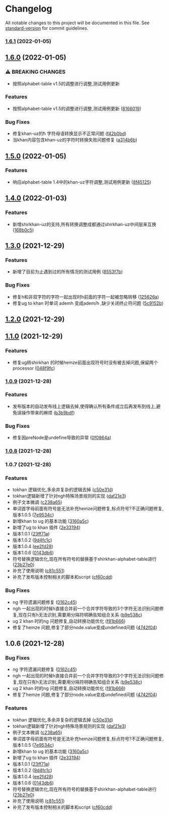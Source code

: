 # Changelog

All notable changes to this project will be documented in this file. See [standard-version](https://github.com/conventional-changelog/standard-version) for commit guidelines.

### [1.6.1](https://gitee.com/silvaq/shirkhan-retext/compare/v1.6.0...v1.6.1) (2022-01-05)

## [1.6.0](https://gitee.com/silvaq/shirkhan-retext/compare/v1.5.0...v1.6.0) (2022-01-05)


### ⚠ BREAKING CHANGES

* 按照alphabet-table v1.5的调整进行调整,测试用例更新

### Features

* 按照alphabet-table v1.5的调整进行调整,测试用例更新 ([8166019](https://gitee.com/silvaq/shirkhan-retext/commit/8166019736d8b63e9180a31ecbdaa17f021a6d95))


### Bug Fixes

* 修复khan-uz的ħ 字符母语转换显示不正常问题 ([f42b0bd](https://gitee.com/silvaq/shirkhan-retext/commit/f42b0bd8e2e4c14d88bdd2d0fd29071e99d8ae88))
* 当khan内容包含khan-uz的字符时转换失败问题修复 ([a314b6b](https://gitee.com/silvaq/shirkhan-retext/commit/a314b6bb7e658a7faa941c3420404a9b74cbe707))

## [1.5.0](https://gitee.com/silvaq/shirkhan-retext/compare/v1.4.0...v1.5.0) (2022-01-05)


### Features

* 响应alphabet-table 1.4中的khan-uz字符调整,测试用例更新 ([8f45125](https://gitee.com/silvaq/shirkhan-retext/commit/8f4512595dfb2824694210aba31dde694409aa5d))

## [1.4.0](https://gitee.com/silvaq/shirkhan-retext/compare/v1.3.0...v1.4.0) (2022-01-03)


### Features

* 新增shirkhan-uz的支持,所有转换调整成都通过shirkhan-uz中间层来互换 ([168b0c5](https://gitee.com/silvaq/shirkhan-retext/commit/168b0c55df689b14561c0968b0136fdf9eb50e9c))

## [1.3.0](https://gitee.com/silvaq/shirkhan-retext/compare/v1.2.0...v1.3.0) (2021-12-29)


### Features

* 新增了目前为止遇到过的所有情况的测试用例 ([8553f7b](https://gitee.com/silvaq/shirkhan-retext/commit/8553f7bada7072fea73fbcad947c9066f4a5f7a9))


### Bug Fixes

* 修复h和非双字符的字符一起出现时h前面的字符一起被忽略转移 ([125626a](https://gitee.com/silvaq/shirkhan-retext/commit/125626a4828f7a63265f63c05f58a28154531ab2))
* 修复ug to khan 时单词 ademh 变成adem/h ,缺少关闭终止符问题 ([5c9152b](https://gitee.com/silvaq/shirkhan-retext/commit/5c9152b5f94df8172abc74d79722857be5c755ea))

## [1.2.0](https://gitee.com/silvaq/shirkhan-retext/compare/v1.1.0...v1.2.0) (2021-12-29)

## [1.1.0](https://gitee.com/silvaq/shirkhan-retext/compare/v1.0.9...v1.1.0) (2021-12-29)


### Features

* 修复ug转shirkhan 的时候hemze前面出现符号时没有被去掉问题,保留两个processor ([048f9fc](https://gitee.com/silvaq/shirkhan-retext/commit/048f9fc7ad4a67cdaa53671ec0f6f6a5223c7f1f))

### [1.0.9](https://gitee.com/silvaq/shirkhan-retext/compare/v1.0.8...v1.0.9) (2021-12-28)


### Features

* 发布版本的自动发布线上逻辑去掉,使得确认所有条件成立后再发布到线上,避免误操作带来的麻烦 ([b3b9bdf](https://gitee.com/silvaq/shirkhan-retext/commit/b3b9bdf0c53ba367fbea6738e85a3581cafd5598))


### Bug Fixes

* 修复因preNode是undefine导致的异常 ([0f0864a](https://gitee.com/silvaq/shirkhan-retext/commit/0f0864a134504ee4b5a669327b4296c7ee326d67))

### [1.0.8](https://gitee.com/silvaq/shirkhan-retext/compare/v1.0.7...v1.0.8) (2021-12-28)

### 1.0.7 (2021-12-28)


### Features

* tokhan 逻辑优化,多余并复杂的逻辑去掉 ([c50e31d](https://gitee.com/silvaq/shirkhan-retext/commit/c50e31d504fca802b12fb88a1168bcdd7818cb14))
* tokhan逻辑新增了针对ngh特殊场景规则的实现 ([daf21e3](https://gitee.com/silvaq/shirkhan-retext/commit/daf21e3810a0c5c94258427eea386d564f25b331))
* 例子文本微调 ([c238a65](https://gitee.com/silvaq/shirkhan-retext/commit/c238a65811792defe3ff05c0d20ac0aaad0b9644))
* 单词首字母前面有符号是无法补充hemze问题修复,标点符号?不正确问题修复,版本1.0.5 ([7e9534c](https://gitee.com/silvaq/shirkhan-retext/commit/7e9534c8758e737ffb362db42c4f9ee658da1eac))
* 新增khan to ug 的基本功能 ([3160a5c](https://gitee.com/silvaq/shirkhan-retext/commit/3160a5ca5940a4a7e0d100f10567d858de5bc364))
* 新增了ug to khan 插件 ([2e33194](https://gitee.com/silvaq/shirkhan-retext/commit/2e331942f755df3b94f950e5566ff0e1f942892c))
* 版本1.0.1 ([23ff71a](https://gitee.com/silvaq/shirkhan-retext/commit/23ff71a59dd9a5793162b4713dfd42a74dd40bd2))
* 版本1.0.2 ([9d4fc1c](https://gitee.com/silvaq/shirkhan-retext/commit/9d4fc1c1b88d4b5feb5c134fc45d2609e1f8ac14))
* 版本1.0.4 ([ee2fd28](https://gitee.com/silvaq/shirkhan-retext/commit/ee2fd28cc9274577842ab63cff47085545428345))
* 版本1.0.6 ([0143db6](https://gitee.com/silvaq/shirkhan-retext/commit/0143db6973c8f6fc11cc901dd5e8bfa7e7533b19))
* 符号替换逻辑优化,现在所有符号的替换基于shirkhan-alphabet-table进行 ([23b27e0](https://gitee.com/silvaq/shirkhan-retext/commit/23b27e0fcb948e48fe4e36631e8047fe4625e085))
* 补充了使用说明 ([c81c551](https://gitee.com/silvaq/shirkhan-retext/commit/c81c5514faae53aca9704044891db40248676b9e))
* 补充了发布版本控制相关的脚本和script ([cf60cdd](https://gitee.com/silvaq/shirkhan-retext/commit/cf60cddb6fde95ee909a3625135229ba208070ba))


### Bug Fixes

* ng 字符遗漏问题修复 ([0162c45](https://gitee.com/silvaq/shirkhan-retext/commit/0162c4513ebac50ad97e2e2935139d6cf7455ed6))
* ngh 一起出现的时候h直接合并前一个合并字符导致的3个字符无法识别问题修复,现在只有h无法识别,需要用分隔符明确告知组合关系 ([b9e538c](https://gitee.com/silvaq/shirkhan-retext/commit/b9e538cbfd8062ba071d511fa4e4e341cb804de3))
* ug 2 khan 时的ng 问题修复,自动转换功能优化 ([f81b666](https://gitee.com/silvaq/shirkhan-retext/commit/f81b6660b45ad1a9d42ca174846ac79230f3c8b7))
* 修复了hemze 问题,修复了部分node.value变成undefined问题 ([4742f04](https://gitee.com/silvaq/shirkhan-retext/commit/4742f04e8ec339c769ce4f15655fb3dab26ff68b))

## 1.0.6 (2021-12-28)


### Bug Fixes

* ng 字符遗漏问题修复 ([0162c45](https://gitee.com/silvaq/shirkhan-retext/commits/0162c4513ebac50ad97e2e2935139d6cf7455ed6))
* ngh 一起出现的时候h直接合并前一个合并字符导致的3个字符无法识别问题修复,现在只有h无法识别,需要用分隔符明确告知组合关系 ([b9e538c](https://gitee.com/silvaq/shirkhan-retext/commits/b9e538cbfd8062ba071d511fa4e4e341cb804de3))
* ug 2 khan 时的ng 问题修复,自动转换功能优化 ([f81b666](https://gitee.com/silvaq/shirkhan-retext/commits/f81b6660b45ad1a9d42ca174846ac79230f3c8b7))
* 修复了hemze 问题,修复了部分node.value变成undefined问题 ([4742f04](https://gitee.com/silvaq/shirkhan-retext/commits/4742f04e8ec339c769ce4f15655fb3dab26ff68b))


### Features

* tokhan 逻辑优化,多余并复杂的逻辑去掉 ([c50e31d](https://gitee.com/silvaq/shirkhan-retext/commits/c50e31d504fca802b12fb88a1168bcdd7818cb14))
* tokhan逻辑新增了针对ngh特殊场景规则的实现 ([daf21e3](https://gitee.com/silvaq/shirkhan-retext/commits/daf21e3810a0c5c94258427eea386d564f25b331))
* 例子文本微调 ([c238a65](https://gitee.com/silvaq/shirkhan-retext/commits/c238a65811792defe3ff05c0d20ac0aaad0b9644))
* 单词首字母前面有符号是无法补充hemze问题修复,标点符号?不正确问题修复,版本1.0.5 ([7e9534c](https://gitee.com/silvaq/shirkhan-retext/commits/7e9534c8758e737ffb362db42c4f9ee658da1eac))
* 新增khan to ug 的基本功能 ([3160a5c](https://gitee.com/silvaq/shirkhan-retext/commits/3160a5ca5940a4a7e0d100f10567d858de5bc364))
* 新增了ug to khan 插件 ([2e33194](https://gitee.com/silvaq/shirkhan-retext/commits/2e331942f755df3b94f950e5566ff0e1f942892c))
* 版本1.0.1 ([23ff71a](https://gitee.com/silvaq/shirkhan-retext/commits/23ff71a59dd9a5793162b4713dfd42a74dd40bd2))
* 版本1.0.2 ([9d4fc1c](https://gitee.com/silvaq/shirkhan-retext/commits/9d4fc1c1b88d4b5feb5c134fc45d2609e1f8ac14))
* 版本1.0.4 ([ee2fd28](https://gitee.com/silvaq/shirkhan-retext/commits/ee2fd28cc9274577842ab63cff47085545428345))
* 版本1.0.6 ([0143db6](https://gitee.com/silvaq/shirkhan-retext/commits/0143db6973c8f6fc11cc901dd5e8bfa7e7533b19))
* 符号替换逻辑优化,现在所有符号的替换基于shirkhan-alphabet-table进行 ([23b27e0](https://gitee.com/silvaq/shirkhan-retext/commits/23b27e0fcb948e48fe4e36631e8047fe4625e085))
* 补充了使用说明 ([c81c551](https://gitee.com/silvaq/shirkhan-retext/commits/c81c5514faae53aca9704044891db40248676b9e))
* 补充了发布版本控制相关的脚本和script ([cf60cdd](https://gitee.com/silvaq/shirkhan-retext/commits/cf60cddb6fde95ee909a3625135229ba208070ba))
